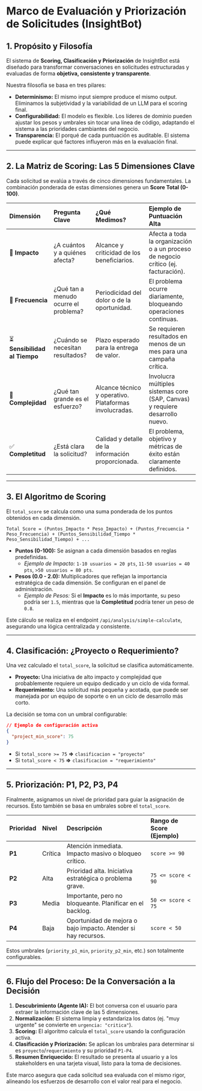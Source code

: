 # Marco de Evaluación y Priorización de Solicitudes (InsightBot)

## 1. Propósito y Filosofía

El sistema de **Scoring, Clasificación y Priorización** de InsightBot está diseñado para transformar conversaciones en solicitudes estructuradas y evaluadas de forma **objetiva, consistente y transparente**.

Nuestra filosofía se basa en tres pilares:

- **Determinismo:** El mismo input siempre produce el mismo output. Eliminamos la subjetividad y la variabilidad de un LLM para el scoring final.
- **Configurabilidad:** El modelo es flexible. Los líderes de dominio pueden ajustar los pesos y umbrales sin tocar una línea de código, adaptando el sistema a las prioridades cambiantes del negocio.
- **Transparencia:** El porqué de cada puntuación es auditable. El sistema puede explicar qué factores influyeron más en la evaluación final.

---

## 2. La Matriz de Scoring: Las 5 Dimensiones Clave

Cada solicitud se evalúa a través de cinco dimensiones fundamentales. La combinación ponderada de estas dimensiones genera un **Score Total (0-100)**.

| Dimensión | Pregunta Clave | ¿Qué Medimos? | Ejemplo de Puntuación Alta |
| :--- | :--- | :--- | :--- |
| 🎯 **Impacto** | ¿A cuántos y a quiénes afecta? | Alcance y criticidad de los beneficiarios. | Afecta a toda la organización o a un proceso de negocio crítico (ej. facturación). |
| 🔄 **Frecuencia** | ¿Qué tan a menudo ocurre el problema? | Periodicidad del dolor o de la oportunidad. | El problema ocurre diariamente, bloqueando operaciones continuas. |
| ⏳ **Sensibilidad al Tiempo** | ¿Cuándo se necesitan resultados? | Plazo esperado para la entrega de valor. | Se requieren resultados en menos de un mes para una campaña crítica. |
| 🧩 **Complejidad** | ¿Qué tan grande es el esfuerzo? | Alcance técnico y operativo. Plataformas involucradas. | Involucra múltiples sistemas core (SAP, Canvas) y requiere desarrollo nuevo. |
| ✅ **Completitud** | ¿Está clara la solicitud? | Calidad y detalle de la información proporcionada. | El problema, objetivo y métricas de éxito están claramente definidos. |

---

## 3. El Algoritmo de Scoring

El `total_score` se calcula como una suma ponderada de los puntos obtenidos en cada dimensión.

`Total Score = (Puntos_Impacto * Peso_Impacto) + (Puntos_Frecuencia * Peso_Frecuencia) + (Puntos_Sensibilidad_Tiempo * Peso_Sensibilidad_Tiempo) + ...`

- **Puntos (0-100):** Se asignan a cada dimensión basados en reglas predefinidas.
  - *Ejemplo de Impacto:* `1-10 usuarios = 20 pts`, `11-50 usuarios = 40 pts`, `>50 usuarios = 80 pts`.
- **Pesos (0.0 - 2.0):** Multiplicadores que reflejan la importancia estratégica de cada dimensión. Se configuran en el panel de administración.
  - *Ejemplo de Pesos:* Si el **Impacto** es lo más importante, su peso podría ser `1.5`, mientras que la **Completitud** podría tener un peso de `0.8`.

Este cálculo se realiza en el endpoint `/api/analysis/simple-calculate`, asegurando una lógica centralizada y consistente.

---

## 4. Clasificación: ¿Proyecto o Requerimiento?

Una vez calculado el `total_score`, la solicitud se clasifica automáticamente.

- **Proyecto:** Una iniciativa de alto impacto y complejidad que probablemente requiere un equipo dedicado y un ciclo de vida formal.
- **Requerimiento:** Una solicitud más pequeña y acotada, que puede ser manejada por un equipo de soporte o en un ciclo de desarrollo más corto.

La decisión se toma con un umbral configurable:

```json
// Ejemplo de configuración activa
{
  "project_min_score": 75
}
```

- Si `total_score >= 75` **=>** `clasificacion = "proyecto"`
- Si `total_score < 75` **=>** `clasificacion = "requerimiento"`

---

## 5. Priorización: P1, P2, P3, P4

Finalmente, asignamos un nivel de prioridad para guiar la asignación de recursos. Esto también se basa en umbrales sobre el `total_score`.

| Prioridad | Nivel | Descripción | Rango de Score (Ejemplo) |
| :--- | :--- | :--- | :--- |
| **P1** | Crítica | Atención inmediata. Impacto masivo o bloqueo crítico. | `score >= 90` |
| **P2** | Alta | Prioridad alta. Iniciativa estratégica o problema grave. | `75 <= score < 90` |
| **P3** | Media | Importante, pero no bloqueante. Planificar en el backlog. | `50 <= score < 75` |
| **P4** | Baja | Oportunidad de mejora o bajo impacto. Atender si hay recursos. | `score < 50` |

Estos umbrales (`priority_p1_min`, `priority_p2_min`, etc.) son totalmente configurables.

---

## 6. Flujo del Proceso: De la Conversación a la Decisión

1.  **Descubrimiento (Agente IA):** El bot conversa con el usuario para extraer la información clave de las 5 dimensiones.
2.  **Normalización:** El sistema limpia y estandariza los datos (ej. "muy urgente" se convierte en `urgencia: "critica"`).
3.  **Scoring:** El algoritmo calcula el `total_score` usando la configuración activa.
4.  **Clasificación y Priorización:** Se aplican los umbrales para determinar si es `proyecto`/`requerimiento` y su prioridad `P1-P4`.
5.  **Resumen Enriquecido:** El resultado se presenta al usuario y a los stakeholders en una tarjeta visual, listo para la toma de decisiones.

Este marco asegura que cada solicitud sea evaluada con el mismo rigor, alineando los esfuerzos de desarrollo con el valor real para el negocio.

